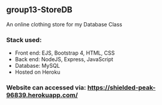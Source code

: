 ## group13-StoreDB
An online clothing store for my Database Class
### Stack used:
  - Front end: EJS, Bootstrap 4, HTML, CSS
  - Back end: NodeJS, Express, JavaScript
  - Database: MySQL
  - Hosted on Heroku
  
### Website can accessed via: https://shielded-peak-96839.herokuapp.com/
